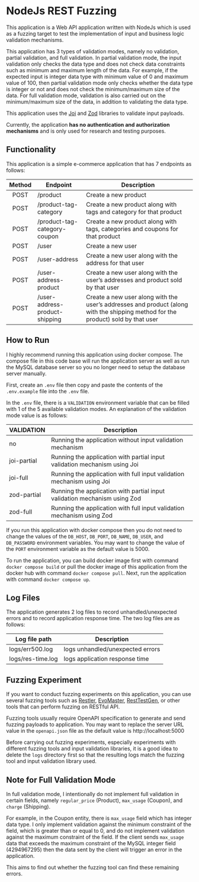 # NodeJs REST Fuzzing
This application is a Web API application written with NodeJs which is used as a fuzzing target to test the implementation of input and business logic validation mechanisms.

This application has 3 types of validation modes, namely no validation, partial validation, and full validation. In partial validation mode, the input validation only checks the data type and does not check data constraints such as minimum and maximum length of the data. For example, if the expected input is integer data type with minimum value of 0 and maximum value of 100, then partial validation mode only checks whether the data type is integer or not and does not check the minimum/maximum size of the data. For full validation mode, validation is also carried out on the minimum/maximum size of the data, in addition to validating the data type.

This application uses the [Joi](https://joi.dev/) and [Zod](https://zod.dev/) libraries to validate input payloads.

Currently, the application <b>has no authentication and authorization mechanisms</b> and is only used for research and testing purposes.

## Functionality
This application is a simple e-commerce application that has 7 endpoints as follows:

| Method | Endpoint                       | Description                                                                                                                      |
|:------:|--------------------------------|----------------------------------------------------------------------------------------------------------------------------------|
|  POST  | /product                       | Create a new product                                                                                                             |
|  POST  | /product-tag-category          | Create a new product along with tags and category for that product                                                               |
|  POST  | /product-tag-category-coupon   | Create a new product along with tags, categories and coupons for that product                                                    |
|  POST  | /user                          | Create a new user                                                                                                                |
|  POST  | /user-address                  | Create a new user along with the address for that user                                                                           |
|  POST  | /user-address-product          | Create a new user along with the user’s addresses and product sold by that user                                                  |
|  POST  | /user-address-product-shipping | Create a new user along with the user’s addresses and product (along with the shipping method for the product) sold by that user |

## How to Run
I highly recommend running this application using docker compose. The compose file in this code base will run the application server as well as run the MySQL database server so you no longer need to setup the database server manually.

First, create an `.env` file then copy and paste the contents of the `.env.example` file into the `.env` file.

In the `.env` file, there is a `VALIDATION` environment variable that can be filled with 1 of the 5 available validation modes. An explanation of the validation mode value is as follows:

| VALIDATION  | Description                                                               |
|-------------|---------------------------------------------------------------------------|
| no          | Running the application without input validation mechanism                |
| joi-partial | Running the application with partial input validation mechanism using Joi |
| joi-full    | Running the application with full input validation mechanism using Joi    |
| zod-partial | Running the application with partial input validation mechanism using Zod |
| zod-full    | Running the application with full input validation mechanism using Zod    |

If you run this application with docker compose then you do not need to change the values of the `DB_HOST`, `DB_PORT`, `DB_NAME`, `DB_USER`, and `DB_PASSWORD` environment variables. You may want to change the value of the `PORT` environment variable as the default value is 5000.

To run the application, you can build docker image first with command `docker compose build` or pull the docker image of this application from the docker hub with command `docker compose pull`. Next, run the application with command `docker compose up`.

## Log Files
The application generates 2 log files to record unhandled/unexpected errors and to record application response time. The two log files are as follows:

| Log file path     | Description                      |
|-------------------|----------------------------------|
| logs/err500.log   | logs unhandled/unexpected errors |
| logs/res-time.log | logs application response time   |

## Fuzzing Experiment
If you want to conduct fuzzing experiments on this application, you can use several fuzzing tools such as [Restler](https://github.com/microsoft/restler-fuzzer), [EvoMaster](https://github.com/EMResearch/EvoMaster), [RestTestGen](https://github.com/SeUniVr/RestTestGen), or other tools that can perform fuzzing on RESTful API.

Fuzzing tools usually require OpenAPI specification to generate and send fuzzing payloads to application. You may want to replace the server URL value in the `openapi.json` file as the default value is http://localhost:5000

Before carrying out fuzzing experiments, especially experiments with different fuzzing tools and input validation libraries, it is a good idea to delete the `logs` directory first so that the resulting logs match the fuzzing tool and input validation library used.

## Note for Full Validation Mode
In full validation mode, I intentionally do not implement full validation in certain fields, namely `regular_price` (Product), `max_usage` (Coupon), and `charge` (Shipping).

For example, in the Coupon entity, there is `max_usage` field which has integer data type. I only implement validation against the minimum constraint of the field, which is greater than or equal to 0, and do not implement validation against the maximum constraint of the field. If the client sends `max_usage` data that exceeds the maximum constraint of the MySQL integer field (4294967295) then the data sent by the client will trigger an error in the application.

This aims to find out whether the fuzzing tool can find these remaining errors.
